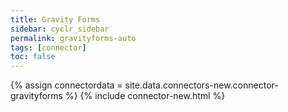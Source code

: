 ```yaml
---
title: Gravity Forms
sidebar: cyclr_sidebar
permalink: gravityforms-auto
tags: [connector]
toc: false
---
```

{% assign connectordata = site.data.connectors-new.connector-gravityforms %}
{% include connector-new.html %}	
